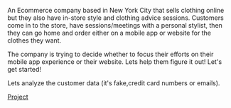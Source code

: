 

An Ecommerce company based in New York City that sells clothing online but they also have in-store style and clothing advice sessions. Customers come in to the store, have sessions/meetings with a personal stylist, then they can go home and order either on a mobile app or website for the clothes they want.

The company is trying to decide whether to focus their efforts on their mobile app experience or their website. Lets help them figure it out! Let's get started!

Lets analyze the customer data (it's fake,credit card numbers or emails).

<a href="http://nbviewer.jupyter.org/gist/Keerthivasan-A/e760682aa5487426446734ffdf90fa62" target="_blank">Project</a>
